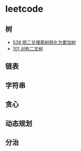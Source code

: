 # leetcode

## 树

- [538 把二叉搜索树转化为累加树](https://github.com/Shiny-Man/leetcode/blob/master/coding/538.h)
- [101 对称二叉树](https://github.com/Shiny-Man/leetcode/blob/master/coding/101.h)

## 链表

## 字符串

## 贪心

## 动态规划

## 分治
